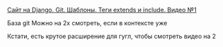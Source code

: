 [Сайт на Django. Git. Шаблоны. Теги extends и include. Видео №1](https://www.youtube.com/watch?v=AS0RJBWekMQ&t=1759s)


База git
Можно на 2x смотреть, если в контексте уже

Кстати, есть крутое расширение для гугл, чтобы смотреть видео на 2